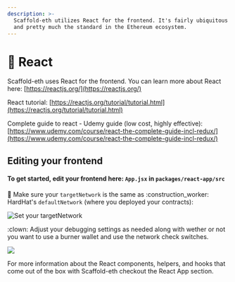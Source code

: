 ```yaml
---
description: >-
  Scaffold-eth utilizes React for the frontend. It's fairly ubiquitous in web2
  and pretty much the standard in the Ethereum ecosystem.
---
```


# 🧰 React

Scaffold-eth uses React for the frontend. You can learn more about React here: [https://reactjs.org/](https://reactjs.org/)

React tutorial: [https://reactjs.org/tutorial/tutorial.html](https://reactjs.org/tutorial/tutorial.html)

Complete guide to react - Udemy guide (low cost, highly effective): [https://www.udemy.com/course/react-the-complete-guide-incl-redux/](https://www.udemy.com/course/react-the-complete-guide-incl-redux/)

## Editing your frontend

#### To get started, edit your frontend here: `App.jsx` in `packages/react-app/src`

:satellite: Make sure your `targetNetwork` is the same as :construction\_worker: HardHat's `defaultNetwork` (where you deployed your contracts):

![Set your targetNetwork](../../.gitbook/assets/screen-shot-2021-09-29-at-2.11.46-pm.png)

:clown: Adjust your debugging settings as needed along with wether or not you want to use a burner wallet and use the network check switches.

![](../../.gitbook/assets/screen-shot-2021-09-29-at-2.07.36-pm.png)

For more information about the React components, helpers, and hooks that come out of the box with Scaffold-eth checkout the React App section.&#x20;
